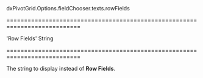 <!--id-->dxPivotGrid.Options.fieldChooser.texts.rowFields<!--/id-->
===========================================================================
<!--default-->'Row Fields'<!--/default-->
<!--type-->String<!--/type-->
===========================================================================

<!--shortDescription-->
The string to display instead of **Row Fields**.
<!--/shortDescription-->

<!--fullDescription-->

<!--/fullDescription-->